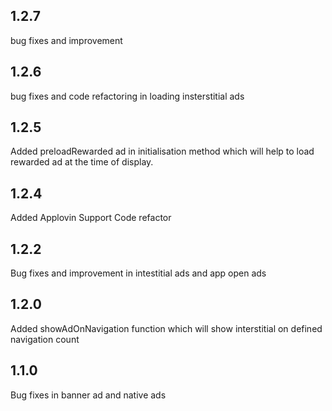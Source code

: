 ## 1.2.7 
bug fixes and improvement

## 1.2.6 
bug fixes and code refactoring in loading insterstitial ads 

## 1.2.5 
Added preloadRewarded ad in initialisation method which will help to load rewarded ad at the time of display.

## 1.2.4
Added Applovin Support
Code refactor

## 1.2.2
Bug fixes and improvement in intestitial ads and app open ads

## 1.2.0
Added showAdOnNavigation function which will show interstitial on defined navigation count

## 1.1.0
Bug fixes in banner ad and native ads

